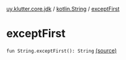 [uy.klutter.core.jdk](../index.md) / [kotlin.String](index.md) / [exceptFirst](.)


# exceptFirst
`fun String.exceptFirst(): String` [(source)](https://github.com/kohesive/klutter/blob/master/core-jdk6/src/main/kotlin/uy/klutter/core/jdk/Strings.kt#L8)


